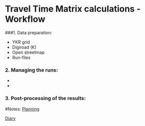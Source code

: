 # Travel Time Matrix calculations -  Workflow



###1. Data preparation:
- YKR grid 
- Digiroad (K)
- Open streetmap
- Run-files 

### 2. Managing the runs:
- 
- 

### 3. Post-processing of the results:



#Notes:
[Planning](Planning.md)


[Diary](WorkflowDiary.md)